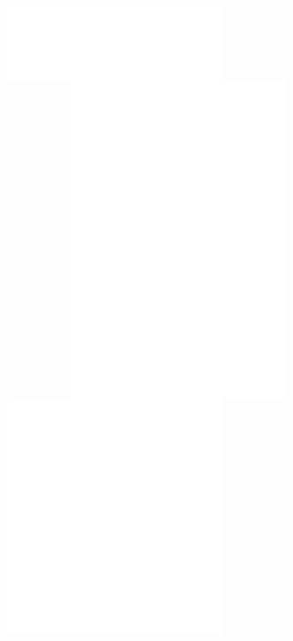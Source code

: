 [<img align="left" width="390" alt="sponsorship" src="sponsorship.svg">](#)
[<img align="right" width="390" alt="media" src="media.svg">](#)

[<img align="left" width="390" alt="general" src="general.svg">](#)
[<img align="left" width="390" alt="anime" src="anime.svg">](#)

